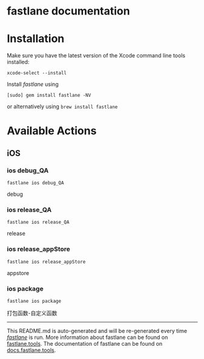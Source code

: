 fastlane documentation
================
# Installation

Make sure you have the latest version of the Xcode command line tools installed:

```
xcode-select --install
```

Install _fastlane_ using
```
[sudo] gem install fastlane -NV
```
or alternatively using `brew install fastlane`

# Available Actions
## iOS
### ios debug_QA
```
fastlane ios debug_QA
```
debug
### ios release_QA
```
fastlane ios release_QA
```
release
### ios release_appStore
```
fastlane ios release_appStore
```
appstore
### ios package
```
fastlane ios package
```
打包函数-自定义函数

----

This README.md is auto-generated and will be re-generated every time [_fastlane_](https://fastlane.tools) is run.
More information about fastlane can be found on [fastlane.tools](https://fastlane.tools).
The documentation of fastlane can be found on [docs.fastlane.tools](https://docs.fastlane.tools).
